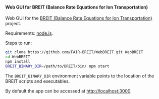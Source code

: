 #### Web GUI for BREIT (Balance Rate Equations for Ion Transportation)

Web GUI for the [BREIT (Balance Rate Equations for Ion Transportation)](https://github.com/FAIR-BREIT/BREIT-CORE) project.

Requirements: [node.js](https://nodejs.org/).

Steps to run:

```bash
git clone https://github.com/FAIR-BREIT/WebBREIT.git WebBREIT
cd WebBREIT
npm install
BREIT_BINARY_DIR=/path/to/BREIT/bin/ npm start
```

The `BREIT_BINARY_DIR` environment variable points to the location of the BREIT scripts and executables.

By default the app can be accessed at [http://localhost:3000](http://localhost:3000).
